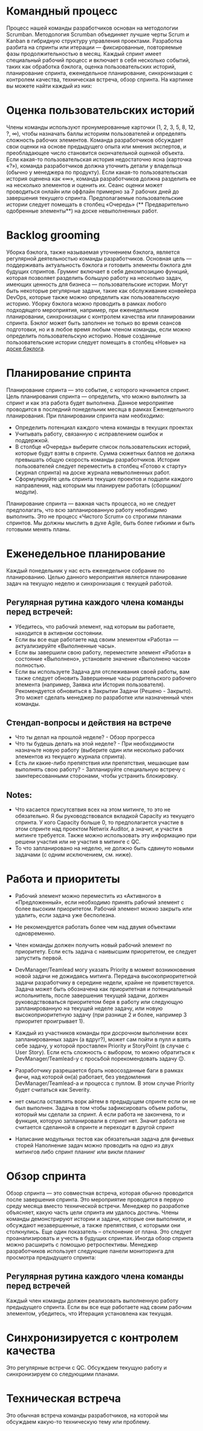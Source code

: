 # Командный процесс
Процесс нашей команды разработчиков основан на методологии Scrumban. Методология Scrumban объединяет лучшие черты Scrum и Kanban в гибридную структуру управления проектами. Разработка разбита на спринты или итерации — фиксированные, повторяемые фазы продолжительностью в месяц. Каждый спринт имеет специальный рабочий процесс и включает в себя несколько событий, таких как обработка бэклога, оценка пользовательских историй, планирование спринта, еженедельное планирование, синхронизация с контролем качества, техническая встреча, обзор спринта. На картинке вы можете найти каждый из них:

# Оценка пользовательских историй
Члены команды используют пронумерованные карточки (1, 2, 3, 5, 8, 12, ?, ∞), чтобы назначать баллы историям пользователей и определять сложность рабочих элементов. Команда разработчиков обсуждает свои оценки на основе предыдущего опыта или мнения экспертов, и преобладающее число становится окончательной оценкой объекта.
Если какая-то пользовательская история недостаточно ясна (карточка «?»), команда разработчиков должна уточнить детали у владельца (обычно у менеджера по продукту).
Если какая-то пользовательская история оценена как «∞», команда разработчиков должна разделить ее на несколько элементов и оценить их.
Сеанс оценки может проводиться онлайн или оффлайн примерно за 7 рабочих дней до завершения текущего спринта.
Предполагаемые пользовательские истории следует помещать в столбец «Очередь» (** Предварительно одобренные элементы**) на доске невыполненных работ.

# Backlog grooming
Уборка бэклога, также называемая уточнением бэклога, является регулярной деятельностью команды разработчиков. Основная цель — поддерживать актуальность бэклога и готовить элементы бэклога для будущих спринтов. Груминг включает в себя декомпозицию функций, которая позволяет разделить большую работу на несколько задач, имеющих ценность для бизнеса — пользовательские истории. Могут быть некоторые регулярные задачи, такие как обслуживание конвейера DevOps, которые также можно определить как пользовательскую историю.
Уборку бэклога можно проводить в рамках любого подходящего мероприятия, например, при еженедельном планировании, синхронизации с контролем качества или планировании спринта. Бэклог может быть заполнен не только во время сеансов подготовки, но и в любое время любым членом команды, если можно определить пользовательскую историю.
Новые созданные пользовательские истории следует помещать в столбец «Новые» на [доске бэклога](./Backlog%20board.md).

# Планирование спринта
Планирование спринта — это событие, с которого начинается спринт. Цель планирования спринта — определить, что можно выполнить за спринт и как эта работа будет выполнена. Данное мероприятие проводится в последний понедельник месяца в рамках Еженедельного планирования.
При планировании спринта нам необходимо:

- Определить потенциал каждого члена команды в текущих проектах
- Учитывать работу, связанную с исправлением ошибок и поддержкой.
- В столбце «Очередь» выберите список пользовательских историй, которые будут взяты в спринте. Сумма сюжетных баллов не должна превышать общую скорость команды разработчиков. Истории пользователей следует переместить в столбец «Готово к старту» (журнал спринта) на доске журнала невыполненных работ.
- Сформулируйте цель спринта текущих проектов и подцели каждого направления, над которым мы планируем работать (сборщики/модули).

Планирование спринта — важная часть процесса, но не следует предполагать, что всю запланированную работу необходимо выполнить. Это не процесс «Чистого Scrum» со строгими планами спринтов. Мы должны мыслить в духе Agile, быть более гибкими и быть готовыми менять планы.

# Еженедельное планирование
Каждый понедельник у нас есть еженедельное собрание по планированию. Целью данного мероприятия является планирование задач на текущую неделю и синхронизация с текущей работой.

## Регулярная рутина каждого члена команды перед встречей:
- Убедитесь, что рабочий элемент, над которым вы работаете, находится в активном состоянии.
- Если вы все еще работаете над своим элементом «Работа» — актуализируйте «Выполненные часы».
- Если вы завершили свою работу, переместите элемент «Работа» в состояние «Выполнено», установите значение «Выполнено часов» полностью.
- Если вы используете Задача для отслеживания своей работы, вам также следует обновить Завершенные часы родительского рабочего элемента (например, Заявка или История пользователя). Рекомендуется обновиться в Закрытии Задачи (Решено - Закрыто). Это может сделать менеджер по разработке или назначенный член команды.
## Стендап-вопросы и действия на встрече
- Что ты делал на прошлой неделе? - Обзор прогресса
- Что ты будешь делать на этой неделе? - При необходимости назначьте новую работу (выберите один или несколько рабочих элементов из текущего журнала спринта).
- Есть ли какие-либо препятствия или препятствия, мешающие вам выполнять свою работу? - Запланируйте специальную встречу с заинтересованными сторонами, чтобы устранить блокировку.

## Notes:
- Что касается присутсвтвия всех на этом митинге, то это не обязательно. Я бы руководствовался вкладкой Capacity из текущего спринта. У кого Capacity больше 0, то предполагается участие в этом спринте над проектом Netwrix Auditor, а значит, и участи в митинге требуется. Также можно использовать эту информацию при решени участия или не участия в митинге с QC.
- То что запланировано на неделю, не должно быть сдвинуто новыми задачами (с одним исключением, см. ниже).

# Работа и приоритеты
- Рабочий элемент можно переместить из «Активного» в «Предложенный», если необходимо принять рабочий элемент с более высоким приоритетом. Рабочий элемент можно закрыть или удалить, если задача уже бесполезна.

- Не рекомендуется работать более чем над двумя объектами одновременно.

- Член команды должен получить новый рабочий элемент по приоритету. Если есть задача с наивысшим приоритетом, ее следует запустить первой.

- DevManager/Teamlead могу указать Priority в момент возникновения новой задачи не дожидаясь митинга. Передача высокоприоритетной задачи разработчику в середине недели, крайне не приветствуется. Задача может быть обозначена
как приоритетная и потенциальный испольнитель, после завершения текущей задачи, должен руководствоваться приоритетом беря в работу или следующую запланированную на текущей неделе задачу, или новую высокоприоритетную задачу
(при разнице 2 и более, например 3 приоритет проигрывает 1).

- Каждый из участников команды при досрочном выполнении всех запланированных задач (а вдруг?), может сам пойти в пулл и взять себе задачу, у которой проставлен Priority и StoryPoint (в случае с User Story). Если есть сложность с
выбором, то можно обратиться к DevManager/Teamlead-у с просьбой порекомендовать задачу 😉.

- Разработчику разрешается брать новосозданные баги в рамках фичи, над которой он(а) работает, без уведомления DevManager/Teamlead-а и процесса с пуллом. В этом случае Priority будет считаться как Severity.

- нет смысла оставлять ворк айтем в предыдущем спринте если он не был выполнен. Задача в том чтобы зафиксировать объем работы, который мы сделали за спринт. А если работа не закончена, то и функция, которую запланировали в спринт нет. Значит работа не считается сделанной в спринте и переходит в другой спринт

- Написание модульных тестов как обязательная задача для фичевых сторей
Наполнение задач можно проводить на одно из двух митингов либо спринт планинг или викли планинг

# Обзор спринта
Обзор спринта — это совместная встреча, которая обычно проводится после завершения спринта. Это мероприятие проводится в первую среду месяца вместо технической встречи. Менеджер по разработке объясняет, какую часть цели спринта им удалось достичь. Члены команды демонстрируют истории и задачи, которые они выполнили, и обсуждают незавершенные, а также препятствия, с которыми они столкнулись. Еще один показатель – отклонение от плана. Это следует проанализировать и учесть в будущих спринтах.
Иногда обзор спринта можно расширить с помощью ретроспективы.
Менеджер разработчиков использует следующие панели мониторинга для просмотра предыдущего спринта:

## Регулярная рутина каждого члена команды перед встречей
Каждый член команды должен реализовать выполненную работу предыдущего спринта.
Если вы все еще работаете над своим рабочим элементом, убедитесь, что Итерация установлена ​​как текущая.

# Синхронизируется с контролем качества
Это регулярные встречи с QC. Обсуждаем текущую работу и синхронизируем со следующими планами.

# Техническая встреча
Это обычная встреча команды разработчиков, на которой мы обсуждаем какую-то техническую тему или проблему.
